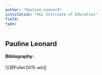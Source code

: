 ```yaml
---
author: "Pauline Leonard"
institution: "UCL Institute of Education"
field:
type:
---
```


## Pauline Leonard
#### Bibliography:

![[@Fuller2015-wk]]